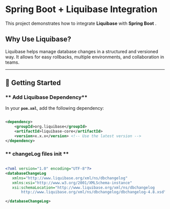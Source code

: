 #  Spring Boot + Liquibase Integration

This project demonstrates how to integrate **Liquibase** with **Spring Boot** .

##  Why Use Liquibase?
Liquibase helps manage database changes in a structured and versioned way. It allows for easy rollbacks, multiple environments, and collaboration in teams.

---

## 🚀 Getting Started

### ** Add Liquibase Dependency**
In your **`pom.xml`**, add the following dependency:

```xml

<dependency>
    <groupId>org.liquibase</groupId>
    <artifactId>liquibase-core</artifactId>
    <version>x.x.x</version> <!-- Use the latest version -->
</dependency>

```
 ### ** changeLog files init **
 ```xml

<?xml version="1.0" encoding="UTF-8"?>
<databaseChangeLog
    xmlns="http://www.liquibase.org/xml/ns/dbchangelog"
    xmlns:xsi="http://www.w3.org/2001/XMLSchema-instance"
    xsi:schemaLocation="http://www.liquibase.org/xml/ns/dbchangelog
        http://www.liquibase.org/xml/ns/dbchangelog/dbchangelog-4.8.xsd">

</databaseChangeLog>

```
